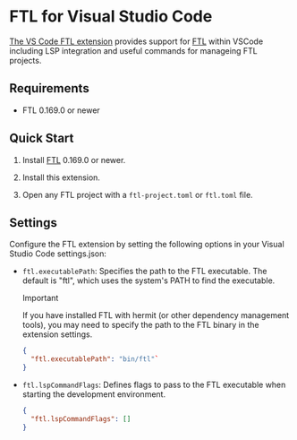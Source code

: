 # FTL for Visual Studio Code

[The VS Code FTL extension](https://marketplace.visualstudio.com/items?itemName=FTL.ftl)
provides support for
[FTL](https://github.com/block/ftl) within VSCode including LSP integration and useful commands for manageing FTL projects.

## Requirements

- FTL 0.169.0 or newer

## Quick Start

1.  Install [FTL](https://github.com/block/ftl) 0.169.0 or newer.

2.  Install this extension.

3.  Open any FTL project with a `ftl-project.toml` or `ftl.toml` file.

## Settings

Configure the FTL extension by setting the following options in your Visual Studio Code settings.json:

- `ftl.executablePath`: Specifies the path to the FTL executable. The default is "ftl", which uses the system's PATH to find the executable.

  > [!IMPORTANT]
  > If you have installed FTL with hermit (or other dependency management tools), you may need to specify the path to the FTL binary in the extension settings.

  ```json
  {
    "ftl.executablePath": "bin/ftl"`
  }
  ```

- `ftl.lspCommandFlags`: Defines flags to pass to the FTL executable when starting the development environment.

  ```json
  {
    "ftl.lspCommandFlags": []
  }
  ```
